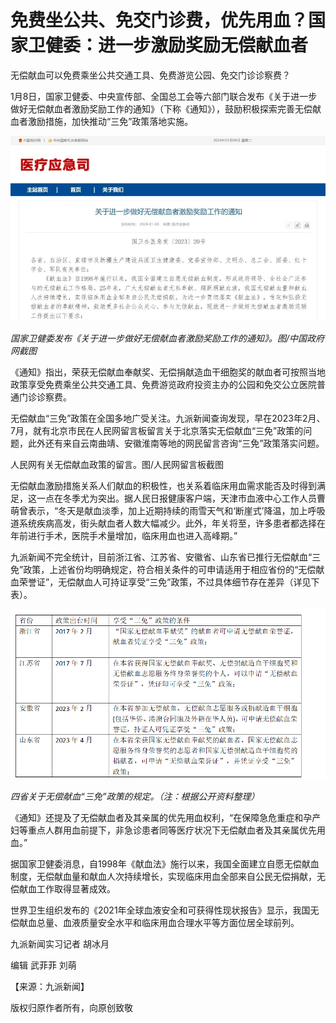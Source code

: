 # 免费坐公共、免交门诊费，优先用血？国家卫健委：进一步激励奖励无偿献血者

无偿献血可以免费乘坐公共交通工具、免费游览公园、免交门诊诊察费？

1月8日，国家卫健委、中央宣传部、全国总工会等六部门联合发布《关于进一步做好无偿献血者激励奖励工作的通知》（下称《通知》），鼓励积极探索完善无偿献血者激励措施，加快推动“三免”政策落地实施。

![4ae4b310d851defc1b268ab9a2f9307c.jpg](https://raw.githubusercontent.com/qqhsx/qqnews_image/main/2024/01/09/免费坐公共、免交门诊费，优先用血？国家卫健委：进一步激励奖励无偿献血者/4ae4b310d851defc1b268ab9a2f9307c.jpg)

_国家卫健委发布《关于进一步做好无偿献血者激励奖励工作的通知》。图/中国政府网截图_

《通知》指出，荣获无偿献血奉献奖、无偿捐献造血干细胞奖的献血者可按照当地政策享受免费乘坐公共交通工具、免费游览政府投资主办的公园和免交公立医院普通门诊诊察费。

无偿献血“三免”政策在全国多地广受关注。九派新闻查询发现，早在2023年2月、7月，就有北京市民在人民网留言板留言关于北京落实无偿献血“三免”政策的问题，此外还有来自云南曲靖、安徽淮南等地的网民留言咨询“三免”政策落实问题。

人民网有关无偿献血政策的留言。图/人民网留言板截图

无偿献血激励措施关系人们献血的积极性，也关系着临床用血需求能否及时得到满足，这一点在冬季尤为突出。据人民日报健康客户端，天津市血液中心工作人员曹萌曾表示，“冬天是献血淡季，加上近期持续的雨雪天气和‘断崖式’降温，加上呼吸道系统疾病高发，街头献血者人数大幅减少。此外，年关将至，许多患者都选择在年前进行手术，医院手术量增加，临床用血也进入高峰期。”

九派新闻不完全统计，目前浙江省、江苏省、安徽省、山东省已推行无偿献血“三免”政策，上述省份均明确规定，符合相关条件的可申请适用于相应省份的“无偿献血荣誉证”，无偿献血人可持证享受“三免”政策，不过具体细节存在差异（详见下表）。

![201684223e2061e3cfa4258314ecc391.jpg](https://raw.githubusercontent.com/qqhsx/qqnews_image/main/2024/01/09/免费坐公共、免交门诊费，优先用血？国家卫健委：进一步激励奖励无偿献血者/201684223e2061e3cfa4258314ecc391.jpg)

_四省关于无偿献血“三免”政策的规定。（注：根据公开资料整理）_

《通知》还提及了无偿献血者及其亲属的优先用血权利，“在保障急危重症和孕产妇等重点人群用血前提下，非急诊患者同等医疗状况下无偿献血者及其亲属优先用血。”

据国家卫健委消息，自1998年《献血法》施行以来，我国全面建立自愿无偿献血制度，无偿献血量和献血人次持续增长，实现临床用血全部来自公民无偿捐献，无偿献血工作取得显著成效。

世界卫生组织发布的《2021年全球血液安全和可获得性现状报告》显示，我国无偿献血总量、血液质量安全水平和临床用血合理水平等方面位居全球前列。

九派新闻实习记者 胡冰月

编辑 武菲菲 刘萌

【来源：九派新闻】

版权归原作者所有，向原创致敬

